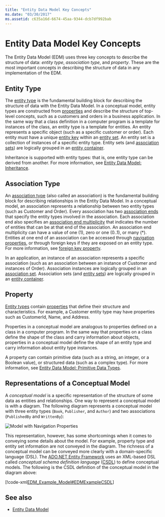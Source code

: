 ```yaml
---
title: "Entity Data Model Key Concepts"
ms.date: "03/30/2017"
ms.assetid: c635a16d-6674-45aa-9344-dcb7df992bab
---
```

# Entity Data Model Key Concepts
The Entity Data Model (EDM) uses three key concepts to describe the structure of data: *entity type*, *association type*, and *property*. These are the most important concepts in describing the structure of data in any implementation of the EDM.  
  
## Entity Type  
 The [entity type](../../../../docs/framework/data/adonet/entity-type.md) is the fundamental building block for describing the structure of data with the Entity Data Model. In a conceptual model, entity types are constructed from [properties](../../../../docs/framework/data/adonet/property.md) and describe the structure of top-level concepts, such as a customers and orders in a business application. In the same way that a class definition in a computer program is a template for instances of the class, an entity type is a template for entities. An entity represents a specific object (such as a specific customer or order). Each entity must have a unique [entity key](../../../../docs/framework/data/adonet/entity-key.md) within an [entity set](../../../../docs/framework/data/adonet/entity-set.md).  An entity set is a collection of instances of a specific entity type. Entity sets (and [association sets](../../../../docs/framework/data/adonet/association-set.md)) are logically grouped in an [entity container](../../../../docs/framework/data/adonet/entity-container.md).  
  
 Inheritance is supported with entity types: that is, one entity type can be derived from another. For more information, see [Entity Data Model: Inheritance](../../../../docs/framework/data/adonet/entity-data-model-inheritance.md).  
  
## Association Type  
 An [association type](../../../../docs/framework/data/adonet/association-type.md) (also called an association) is the fundamental building block for describing relationships in the Entity Data Model. In a conceptual model, an association represents a relationship between two entity types (such as Customer and Order). Every association has two [association ends](../../../../docs/framework/data/adonet/association-end.md) that specify the entity types involved in the association. Each association end also specifies an [association end multiplicity](../../../../docs/framework/data/adonet/association-end-multiplicity.md) that indicates the number of entities that can be at that end of the association. An association end multiplicity can have a value of one (1), zero or one (0..1), or many (*). Entities at one end of an association can be accessed through [navigation properties](../../../../docs/framework/data/adonet/navigation-property.md), or through foreign keys if they are exposed on an entity type. For more information, see [foreign key property](../../../../docs/framework/data/adonet/foreign-key-property.md).  
  
 In an application, an instance of an association represents a specific association (such as an association between an instance of Customer and instances of Order). Association instances are logically grouped in an [association set](../../../../docs/framework/data/adonet/association-set.md). Association sets (and [entity sets](../../../../docs/framework/data/adonet/entity-set.md)) are logically grouped in an [entity container](../../../../docs/framework/data/adonet/entity-container.md).  
  
## Property  
 [Entity types](../../../../docs/framework/data/adonet/entity-type.md) contain [properties](../../../../docs/framework/data/adonet/property.md) that define their structure and characteristics. For example, a Customer entity type may have properties such as CustomerId, Name, and Address.  
  
 Properties in a conceptual model are analogous to properties defined on a class in a computer program. In the same way that properties on a class define the shape of the class and carry information about objects, properties in a conceptual model define the shape of an entity type and carry information about entity type instances.  
  
 A property can contain primitive data (such as a string, an integer, or a Boolean value), or structured data (such as a complex type). For more information, see [Entity Data Model: Primitive Data Types](../../../../docs/framework/data/adonet/entity-data-model-primitive-data-types.md).  
  
## Representations of a Conceptual Model  
 A *conceptual model* is a specific representation of the structure of some data as entities and relationships. One way to represent a conceptual model is with a diagram. The following diagram represents a conceptual model with three entity types (`Book`, `Publisher`, and `Author`) and two associations (`PublishedBy` and `WrittenBy`):  
  
 ![Model with Navigation Properties](../../../../docs/framework/data/adonet/media/modelwithnavprops.gif "ModelWithNavProps")  
  
 This representation, however, has some shortcomings when it comes to conveying some details about the model. For example, property type and entity set information are not conveyed in the diagram. The richness of a conceptual model can be conveyed more clearly with a domain-specific language (DSL). The [ADO.NET Entity Framework](../../../../docs/framework/data/adonet/ef/index.md) uses an XML-based DSL called *conceptual schema definition language* ([CSDL](../../../../docs/framework/data/adonet/ef/language-reference/csdl-specification.md)) to define conceptual models. The following is the CSDL definition of the conceptual model in the diagram above:  
  
 [!code-xml[EDM_Example_Model#EDMExampleCSDL](../../../../samples/snippets/xml/VS_Snippets_Data/edm_example_model/xml/books.edmx#edmexamplecsdl)]  
  
## See also
- [Entity Data Model](../../../../docs/framework/data/adonet/entity-data-model.md)
